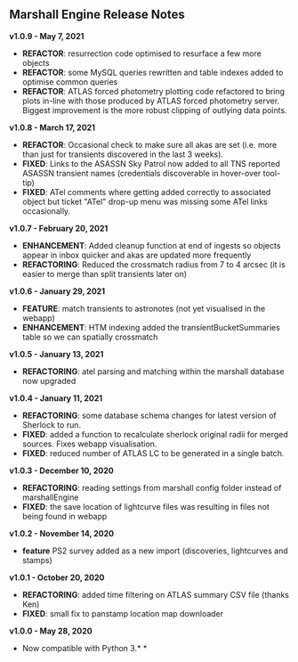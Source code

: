 
## Marshall Engine Release Notes  

**v1.0.9 - May 7, 2021**  

* **REFACTOR**: resurrection code optimised to resurface a few more objects
* **REFACTOR**: some MySQL queries rewritten and table indexes added to optimise common queries 
* **REFACTOR**: ATLAS forced photometry plotting code refactored to bring plots in-line with those produced by ATLAS forced photometry server. Biggest improvement is the more robust clipping of outlying data points.

**v1.0.8 - March 17, 2021**  
  
* **REFACTOR**: Occasional check to make sure all akas are set (i.e. more than just for transients discovered in the last 3 weeks).
* **FIXED**: Links to the ASASSN Sky Patrol now added to all TNS reported ASASSN transient names (credentials discoverable in hover-over tool-tip)
* **FIXED**: ATel comments where getting added correctly to associated object but ticket "ATel" drop-up menu was missing some ATel links occasionally.  
  
**v1.0.7 - February 20, 2021**  
  
* **ENHANCEMENT**: Added cleanup function at end of ingests so objects appear in inbox quicker and akas are updated more frequently  
* **REFACTORING**: Reduced the crossmatch radius from 7 to 4 arcsec (it is easier to merge than split transients later on)  
  
**v1.0.6 - January 29, 2021**  
  
* **FEATURE**: match transients to astronotes (not yet visualised in the webapp)  
* **ENHANCEMENT**: HTM indexing added the transientBucketSummaries table so we can spatially crossmatch   
  
**v1.0.5 - January 13, 2021**  
  
* **REFACTORING**: atel parsing and matching within the marshall database now upgraded  
  
**v1.0.4 - January 11, 2021**  
  
* **REFACTORING**: some database schema changes for latest version of Sherlock to run.  
* **FIXED**: added a function to recalculate sherlock original radii for merged sources. Fixes webapp visualisation.  
* **FIXED**: reduced number of ATLAS LC to be generated in a single batch.  

**v1.0.3 - December 10, 2020**  

* **REFACTORING**: reading settings from marshall config folder instead of marshallEngine  
* **FIXED**: the save location of lightcurve files was resulting in files not being found in webapp  

**v1.0.2 - November 14, 2020**  

* **feature** PS2 survey added as a new import (discoveries, lightcurves and stamps)  

**v1.0.1 - October 20, 2020**  

* **REFACTORING**: added time filtering on ATLAS summary CSV file (thanks Ken)  
* **FIXED**: small fix to panstamp location map downloader  

**v1.0.0 - May 28, 2020**  

* Now compatible with Python 3.*    * 
